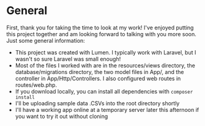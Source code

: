 # General
First, thank you for taking the time to look at my work! I've enjoyed putting this project together and am looking forward to talking with you more soon.
Just some general information:
* This project was created with Lumen. I typically work with Laravel, but I wasn't so sure Laravel was small enough!
* Most of the files I worked with are in the resources/views directory, the database/migrations directory, the two model files in App/, and the controller in App/Http/Controllers. I also configured web routes in routes/web.php.
* If you download locally, you can install all dependencies with `composer install`
* I'll be uploading sample data .CSVs into the root directory shortly
* I'll have a working app online at a temporary server later this afternoon if you want to try it out without cloning
